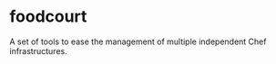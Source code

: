 foodcourt
=========

A set of tools to ease the management of multiple independent Chef infrastructures.
